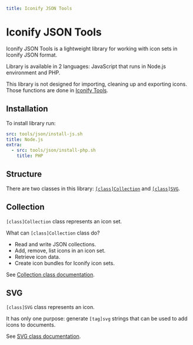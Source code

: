 ```yaml
title: Iconify JSON Tools
```

# Iconify JSON Tools

Iconify JSON Tools is a lightweight library for working with icon sets in Iconify JSON format.

Library is available in 2 languages: JavaScript that runs in Node.js environment and PHP.

This library is not designed for importing, cleaning up and exporting icons. Those functions are done in [Iconify Tools](../node/index.md).

## Installation

To install library run:

```yaml
src: tools/json/install-js.sh
title: Node.js
extra:
  - src: tools/json/install-php.sh
    title: PHP
```

## Structure

There are two classes in this library: [`[class]Collection`](./collection.md) and [`[class]SVG`](./svg.md).

## Collection

`[class]Collection` class represents an icon set.

What can `[class]Collection` class do?

- Read and write JSON collections.
- Add, remove, list icons in an icon set.
- Retrieve icon data.
- Create icon bundles for Iconify icon sets.

See [Collection class documentation](./collection.md).

## SVG

`[class]SVG` class represents an icon.

It has only one purpose: generate `[tag]svg` strings that can be used to add icons to documents.

See [SVG class documentation](./svg.md).
